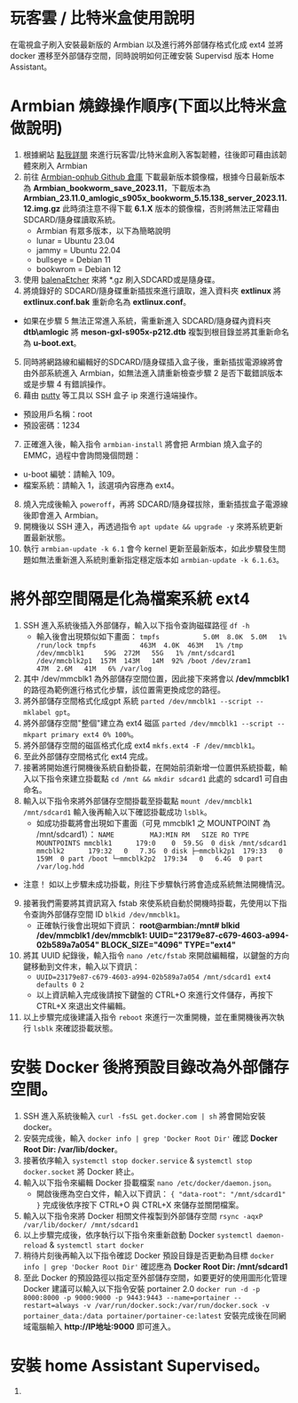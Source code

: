 # 玩客雲 / 比特米盒使用說明
在電視盒子刷入安裝最新版的 Armbian 以及進行將外部儲存格式化成 ext4 並將 docker 遷移至外部儲存空間，同時說明如何正確安裝 Supervisd 版本 Home Assistant。

# Armbian 燒錄操作順序(下面以比特米盒做說明)
1. 根據網站 [點我詳閱](http://www.replace.com) 來進行玩客雲/比特米盒刷入客製韌體，往後即可藉由該韌體來刷入 Armbian
2. 前往 [Armbian-ophub Github 倉庫](https://github.com/ophub/amlogic-s9xxx-armbian/releases) 下載最新版本鏡像檔，根據今日最新版本為 **Armbian_bookworm_save_2023.11**，下載版本為 **Armbian_23.11.0_amlogic_s905x_bookworm_5.15.138_server_2023.11.12.img.gz** 此時須注意不得下載 **6.1.X** 版本的鏡像檔，否則將無法正常藉由 SDCARD/隨身碟讀取系統。
   * Armbian 有眾多版本，以下為簡略說明
    - lunar = Ubuntu 23.04
    - jammy = Ubuntu 22.04
    - bullseye = Debian 11
    - bookwrom = Debian 12
3. 使用 [balenaEtcher](https://etcher.balena.io/) 來將 *.gz 刷入SDCARD或是隨身碟。
4. 將燒錄好的 SDCARD/隨身碟重新插拔來進行讀取，進入資料夾 **extlinux** 將 **extlinux.conf.bak** 重新命名為 **extlinux.conf**。
  * 如果在步驟 5 無法正常進入系統，需重新進入 SDCARD/隨身碟內資料夾 **dtb\amlogic** 將 **meson-gxl-s905x-p212.dtb** 複製到根目錄並將其重新命名為 **u-boot.ext**。
5. 同時將網路線和編輯好的SDCARD/隨身碟插入盒子後，重新插拔電源線將會由外部系統進入 Armbian，如無法進入請重新檢查步驟 2 是否下載錯誤版本或是步驟 4 有錯誤操作。
6. 藉由 [putty](https://www.putty.org/) 等工具以 SSH 盒子 ip 來進行遠端操作。
  - 預設用戶名稱：root
  - 預設密碼：1234
7. 正確進入後，輸入指令 `armbian-install` 將會把 Armbian 燒入盒子的 EMMC，過程中會詢問幾個問題：
  - u-boot 編號：請輸入 109。
  - 檔案系統：請輸入 1，該選項內容應為 ext4。
8. 燒入完成後輸入 `poweroff`，再將 SDCARD/隨身碟拔除，重新插拔盒子電源線後即會進入 Armbian。
9. 開機後以 SSH 連入，再透過指令 `apt update && upgrade -y` 來將系統更新置最新狀態。
10. 執行 `armbian-update -k 6.1` 會今 kernel 更新至最新版本，如此步驟發生問題如無法重新進入系統則重新指定穩定版本如 `armbian-update -k 6.1.63`。

# 將外部空間隔是化為檔案系統 ext4
1. SSH 進入系統後插入外部儲存，輸入以下指令查詢磁碟路徑 `df -h`
   * 輸入後會出現類似如下畫面：
`
tmpfs           5.0M  8.0K  5.0M   1% /run/lock
tmpfs           463M  4.0K  463M   1% /tmp
/dev/mmcblk1     59G  272M   55G   1% /mnt/sdcard1
/dev/mmcblk2p1  157M  143M   14M  92% /boot
/dev/zram1       47M  2.6M   41M   6% /var/log
`
2. 其中 /dev/mmcblk1 為外部儲存空間位置，因此接下來將會以 **/dev/mmcblk1** 的路徑為範例進行格式化步驟，該位置需更換成您的路徑。
3. 將外部儲存空間格式化成gpt 系統 `parted /dev/mmcblk1 --script -- mklabel gpt`。
4. 將外部儲存空間"整個"建立為 ext4 磁區 `parted /dev/mmcblk1 --script -- mkpart primary ext4 0% 100%`。
5. 將外部儲存空間的磁區格式化成 ext4 `mkfs.ext4 -F /dev/mmcblk1`。
6. 至此外部儲存空間格式化 ext4 完成。
7. 接著將開始進行開機後系統自動掛載，在開始前須新增一位置供系統掛載，輸入以下指令來建立掛載點 `cd /mnt && mkdir sdcard1` 此處的 sdcard1 可自由命名。
8. 輸入以下指令來將外部儲存空間掛載至掛載點 `mount /dev/mmcblk1 /mnt/sdcard1` 輸入後再輸入以下確認掛載成功 `lsblk`。
   * 如成功掛載將會出現如下畫面（可見 mmcblk1 之 MOUNTPOINT 為 /mnt/sdcard1）：
`
NAME         MAJ:MIN RM   SIZE RO TYPE MOUNTPOINTS
mmcblk1      179:0    0  59.5G  0 disk /mnt/sdcard1
mmcblk2      179:32   0   7.3G  0 disk
├─mmcblk2p1  179:33   0   159M  0 part /boot
└─mmcblk2p2  179:34   0   6.4G  0 part /var/log.hdd
`
  * 注意！ 如以上步驟未成功掛載，則往下步驟執行將會造成系統無法開機情況。
9. 接著我們需要將其資訊寫入 fstab 來使系統自動於開機時掛載，先使用以下指令查詢外部儲存空間 ID `blkid /dev/mmcblk1`。
   - 正確執行後會出現如下資訊：
     **root@armbian:/mnt# blkid /dev/mmcblk1
     /dev/mmcblk1: UUID="23179e87-c679-4603-a994-02b589a7a054" BLOCK_SIZE="4096" TYPE="ext4"**
10. 將其 UUID 紀錄後，輸入指令 `nano /etc/fstab` 來開啟編輯檔，以鍵盤的方向鍵移動到文件末，輸入以下資訊：
    - `UUID=23179e87-c679-4603-a994-02b589a7a054 /mnt/sdcard1 ext4 defaults 0 2 `
    - 以上資訊輸入完成後請按下鍵盤的 CTRL+O 來進行文件儲存，再按下 CTRL+X 來退出文件編輯。
11. 以上步驟完成後建議入指令 `reboot` 來進行一次重開機，並在重開機後再次執行 `lsblk` 來確認掛載狀態。

# 安裝 Docker 後將預設目錄改為外部儲存空間。
1. SSH 進入系統後輸入 `curl -fsSL get.docker.com | sh` 將會開始安裝 docker。
2. 安裝完成後，輸入 `docker info | grep 'Docker Root Dir'` 確認 **Docker Root Dir: /var/lib/docker**。
3. 接著依序輸入 `systemctl stop docker.service` & `systemctl stop docker.socket` 將 Docker 終止。
4. 輸入以下指令來編輯 Docker 掛載檔案 `nano /etc/docker/daemon.json`。
   - 開啟後應為空白文件，輸入以下資訊：
     `
{
  "data-root": "/mnt/sdcard1"
}
`
完成後依序按下 CTRL+O 與 CTRL+X 來儲存並關閉檔案。
5. 輸入以下指令來將 Docker 相關文件複製到外部儲存空間 `rsync -aqxP /var/lib/docker/ /mnt/sdcard1`
6. 以上步驟完成後，依序執行以下指令來重新啟動 Docker `systemctl daemon-reload` & `systemctl start docker`
7. 稍待片刻後再輸入以下指令確認 Docker 預設目錄是否更動為目標 `docker info | grep 'Docker Root Dir'` 確認應為 **Docker Root Dir: /mnt/sdcard1**
8. 至此 Docker 的預設路徑以指定至外部儲存空間，如要更好的使用圖形化管理 Docker 建議可以輸入以下指令安裝 portainer 2.0 `docker run -d -p 8000:8000 -p 9000:9000 -p 9443:9443 --name=portainer --restart=always -v /var/run/docker.sock:/var/run/docker.sock -v portainer_data:/data portainer/portainer-ce:latest` 安裝完成後在同網域電腦輸入 **http://IP地址:9000** 即可進入。

# 安裝 home Assistant Supervised。
1. 



